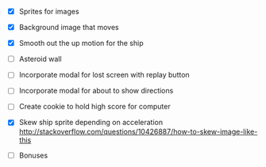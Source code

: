 - [X] Sprites for images
- [X] Background image that moves
- [X] Smooth out the up motion for the ship
- [ ] Asteroid wall
- [ ] Incorporate modal for lost screen with replay button
- [ ] Incorporate modal for about to show directions
- [ ] Create cookie to hold high score for computer
- [X] Skew ship sprite depending on acceleration
  http://stackoverflow.com/questions/10426887/how-to-skew-image-like-this

- [ ] Bonuses
